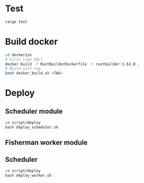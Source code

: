 # Test
```bash
cargo test
```

# Build docker
```bash
cd dockerize
# First time ONLY
docker build -f RustBuilderDockerfile -t rustbuilder:1.61.0 .
# Build with tag 
bash docker_build.sh <TAG>
```

# Deploy
## Scheduler module
```bash
cd script/deploy
bash deploy_scheduler.sh
```
## Fisherman worker module
## Scheduler
```bash
cd script/deploy
bash deploy_worker.sh
```
